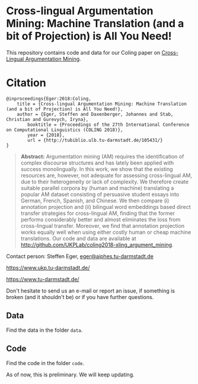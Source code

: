 # Cross-lingual Argumentation Mining: Machine Translation (and a bit of Projection) is All You Need!

This repository contains code and data for our Coling paper on [Cross-Lingual Argumentation Mining](https://arxiv.org/pdf/1807.08998.pdf). 

# Citation 

```
@inproceedings{Eger:2018:Coling,
	title = {Cross-lingual Argumentation Mining: Machine Translation (and a bit of Projection) is All You Need!},
	author = {Eger, Steffen and Daxenberger, Johannes and Stab, Christian and Gurevych, Iryna},
        booktitle = {Proceedings of the 27th International Conference on Computational Linguistics (COLING 2018)},
        year = {2018},
        url = {http://tubiblio.ulb.tu-darmstadt.de/105431/}
}
```
> **Abstract:** Argumentation mining (AM) requires the identification of complex discourse structures and has
lately been applied with success monolingually. In this work, we show that the existing resources
are, however, not adequate for assessing cross-lingual AM, due to their heterogeneity
or lack of complexity. We therefore create suitable parallel corpora by (human and machine)
translating a popular AM dataset consisting of persuasive student essays into German, French,
Spanish, and Chinese. We then compare (i) annotation projection and (ii) bilingual word embeddings
based direct transfer strategies for cross-lingual AM, finding that the former performs
considerably better and almost eliminates the loss from cross-lingual transfer. Moreover, we
find that annotation projection works equally well when using either costly human or cheap
machine translations. Our code and data are available at http://github.com/UKPLab/coling2018-xling_argument_mining. 


Contact person: Steffen Eger, eger@aiphes.tu-darmstadt.de

https://www.ukp.tu-darmstadt.de/

https://www.tu-darmstadt.de/


Don't hesitate to send us an e-mail or report an issue, if something is broken (and it shouldn't be) or if you have further questions.


## Data

Find the data in the folder ``data``.

## Code

Find the code in the folder ``code``.

As of now, this is preliminary. We will keep updating.
